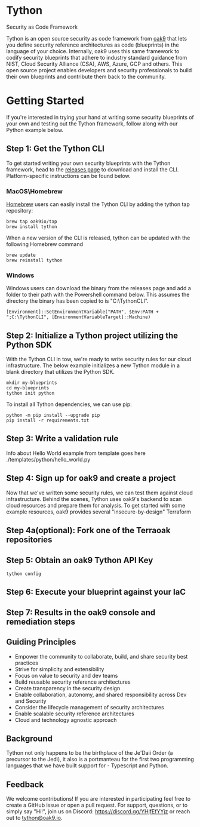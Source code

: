 # Tython
Security as Code Framework

Tython is an open source security as code framework from [oak9](https://www.oak9.io) that lets you define security reference architectures as code (blueprints) in the language of your choice. Internally, oak9 uses this same framework to codify security blueprints that adhere to industry standard guidance from NIST, Cloud Security Alliance (CSA), AWS, Azure, GCP and others. This open source project enables developers and security professionals to build their own blueprints and contribute them back to the community.

# Getting Started
If you're interested in trying your hand at writing some security blueprints of your own and testing out the Tython framework, follow along with our Python example below. 

## Step 1: Get the Tython CLI
To get started writing your own security blueprints with the Tython framework, head to the [releases page](https://github.com/oak9io/tython/releases) to download and install the CLI. Platform-specific instructions can be found below.

### MacOS\Homebrew
[Homebrew](https://brew.sh/) users can easily install the Tython CLI by adding the tython tap repository:

```
brew tap oak9io/tap
brew install tython
```
When a new version of the CLI is released, tython can be updated with the following Homebrew command

```
brew update
brew reinstall tython
```

### Windows

Windows users can download the binary from the releases page and add a folder to their path with the Powershell command below. This assumes the directory the binary has been copied to is "C:\TythonCLI".

```
[Environment]::SetEnvironmentVariable("PATH", $Env:PATH + ";C:\TythonCLI", [EnvironmentVariableTarget]::Machine)
```

## Step 2: Initialize a Tython project utilizing the Python SDK
With the Tython CLI in tow, we're ready to write security rules for our cloud infrastructure. The below example initializes a new Tython module in a blank directory that utilizes the Python SDK.

```
mkdir my-blueprints
cd my-blueprints
tython init python
```

To install all Tython dependencies, we can use pip:

```
python -m pip install --upgrade pip
pip install -r requirements.txt
```

## Step 3: Write a validation rule

Info about Hello World example from template goes here ./templates/python/hello_world.py

## Step 4: Sign up for oak9 and create a project 

Now that we've written some security rules, we can test them against cloud infrastructure. Behind the scenes, Tython uses oak9's backend to scan cloud resources and prepare them for analysis. To get started with some example resources, oak9 provides several "insecure-by-design" Terraform 

## Step 4a(optional): Fork one of the Terraoak repositories


## Step 5: Obtain an oak9 Tython API Key

`tython config`

## Step 6: Execute your blueprint against your IaC

## Step 7: Results in the oak9 console and remediation steps

## Guiding Principles

* Empower the community to collaborate, build, and share security best practices
* Strive for simplicity and extensibility
* Focus on value to security and dev teams
* Build reusable security reference architectures
* Create transparency in the security design
* Enable collaboration, autonomy, and shared responsibility across Dev and Security
* Consider the lifecycle management of security architectures
* Enable scalable security reference architectures
* Cloud and technology agnostic approach

## Background

Tython not only happens to be the birthplace of the Je'Daii Order (a precursor to the Jedi), it also is a portmanteau for the first two programming languages that we have built support for - Typescript and Python.

## Feedback
We welcome contributions! If you are interested in participating feel free to create a GitHub issue or open a pull request. For support, questions, or to simply say "Hi!", join us on Discord: https://discord.gg/YHjfEfYYjz or reach out to tython@oak9.io.